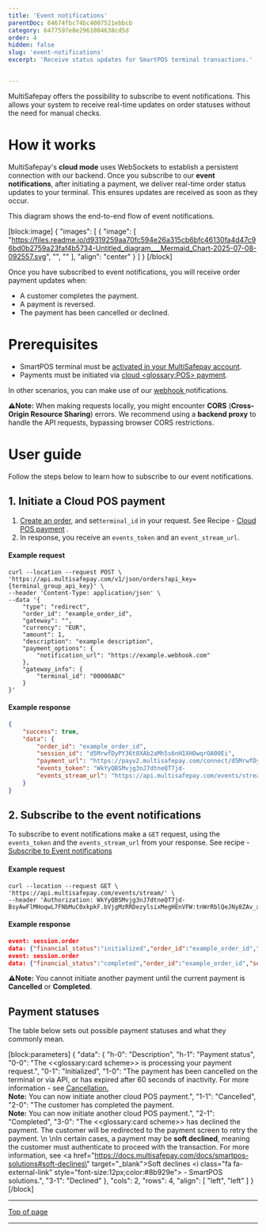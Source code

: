 ```yaml
---
title: 'Event notifications'
parentDoc: 64674fbc74bc4007521ebbcb
category: 6477597e0e2961004638cd5d
order: 4
hidden: false
slug: 'event-notifications'
excerpt: 'Receive status updates for SmartPOS terminal transactions.'


---
```


MultiSafepay offers the possibility to subscribe to event notifications. This allows your system to receive real-time updates on order statuses without the need for manual checks.

# How it works

MultiSafepay's **cloud mode** uses WebSockets to establish a persistent connection with our backend. Once you subscribe to our **event notifications**, after initiating a payment, we deliver real-time order status updates to your terminal. This ensures updates are received as soon as they occur.

This diagram shows the end-to-end flow of event notifications.

[block:image]
{
  "images": [
    {
      "image": [
        "https://files.readme.io/d9319259aa70fc594e26a315cb6bfc46130fa4d47c96bd0b2759a23faf4b5734-Untitled_diagram___Mermaid_Chart-2025-07-08-092557.svg",
        "",
        ""
      ],
      "align": "center"
    }
  ]
}
[/block]

Once you have subscribed to event notifications, you will receive order payment updates when: 

- A customer completes the payment.
- A payment is reversed.
- The payment has been cancelled or declined.

# Prerequisites

- SmartPOS terminal must be [activated in your MultiSafepay account](/docs/getting-started-guide/).
- Payments must be initiated via [cloud <<glossary:POS>> payment](/docs/smartpos-solutions#cloud-pos-payment).

In other scenarios, you can make use of our <a href="https://docs.multisafepay.com/docs/webhook" target="_blank">webhook </a> <i class="fa fa-external-link" style="font-size:12px;color:#8b929e"></i>notifications.

**⚠️Note:** When making requests locally, you might encounter **CORS** (**Cross-Origin Resource Sharing**) errors. We recommend using a **backend proxy** to handle the API requests, bypassing browser CORS restrictions.

# User guide

Follow the steps below to learn how to subscribe to our event notifications.

## 1. Initiate a Cloud POS payment

1. [Create an order](/reference/createorder/), and set`terminal_id` in your request. See Recipe - <a href="https://docs.multisafepay.com/recipes/cloud-pos-payment" target="_blank">Cloud POS payment</a> <i class="fa fa-external-link" style="font-size:12px;color:#8b929e"></i>.
2. In response, you receive an `events_token` and an `event_stream_url`.

#### Example request

```curl
curl --location --request POST \
'https://api.multisafepay.com/v1/json/orders?api_key={terminal_group_api_key}' \
--header 'Content-Type: application/json' \
--data '{
    "type": "redirect",
    "order_id": "example_order_id",
    "gateway": "",
    "currency": "EUR",
    "amount": 1,
    "description": "example description",
    "payment_options": {
        "notification_url": "https://example.webhook.com"
    },
    "gateway_info": {
        "terminal_id": "00000ABC"
    }
}'
```

#### Example response

```json
{
    "success": true,
    "data": {
        "order_id": "example_order_id",
        "session_id": "d5MrwfDyPY36t8XAb2aMh5s6nH1XHOwqrOA00Ei",
        "payment_url": "https://payv2.multisafepay.com/connect/d5MrwfDyPY36t8XAb2aMh5s6nH1XHOwqrOA00Ei/?					lang=nl_NL",
        "events_token": "WkYyQBSMvjg3nJ7dtneQT7jd-								BsyAwFlMHoqwL7FNbMuC0xkpkF.bVjgMzRRDezylsixMegHEnVFW:tnWrRblQeJNy8ZAv_x4QfOoRruySEQa2U3aZPmBcLWKVFYLDAHVKzP1YpaBykMA0u9xCD7ZRHBiznkb.FmpOsHtsOPU7o_A4.eFK2LvMhg9Pad6BbLC2x4SdczFT1RKLHcQwkVPfBPMEGcOfedQNr",
        "events_stream_url": "https://api.multisafepay.com/events/stream/"
    }
}
```

## 2. Subscribe to the event notifications

To subscribe to event notifications make a `GET` request, using the `events_token` and the `events_stream_url` from your response. See recipe - [Subscribe to Event notifications](/recipes/subscribe-to-event-notifications) 

#### Example request

```curl
curl --location --request GET \
'https://api.multisafepay.com/events/stream/' \
--header 'Authorization: WkYyQBSMvjg3nJ7dtneQT7jd-								BsyAwFlMHoqwL7FNbMuC0xkpkF.bVjgMzRRDezylsixMegHEnVFW:tnWrRblQeJNy8ZAv_x4QfOoRruySEQa2U3aZPmBcLWKVFYLDAHVKzP1YpaBykMA0u9xCD7ZRHBiznkb.FmpOsHtsOPU7o_A4.eFK2LvMhg9Pad6BbLC2x4SdczFT1RKLHcQwkVPfBPMEGcOfedQNr'
```

#### Example response

```json
event: session.order
data: {"financial_status":"initialized","order_id":"example_order_id","session_id":"d5MrwfDyPY36t8XAb2aMh5s6nH1XHOwqrOA00Ei","status":"initialized","transaction_id":"89000000"}
event: session.order
data: {"financial_status":"completed","order_id":"example_order_id","session_id":"d5MrwfDyPY36t8XAb2aMh5s6nH1XHOwqrOA00Ei","status":"completed","transaction_id":"890000000"}
```

**⚠️Note:** You cannot initiate another payment until the current payment is **Cancelled** or **Completed**.

## Payment statuses

The table below sets out possible payment statuses and what they commonly mean.

[block:parameters]
{
  "data": {
    "h-0": "Description",
    "h-1": "Payment status",
    "0-0": "The <<glossary:card scheme>> is processing your payment request.",
    "0-1": "Initialized",
    "1-0": "The payment has been cancelled on the terminal or via API, or has expired after 60 seconds of inactivity. For more information - see [Cancellation.](/docs/smartpos-solutions#cancellation)  <br>**Note:**  You can now initiate another cloud POS payment.",
    "1-1": "Cancelled",
    "2-0": "The customer has completed the payment.  <br>**Note:**  You can now initiate another cloud POS payment.",
    "2-1": "Completed",
    "3-0": "The <<glossary:card scheme>> has declined the payment. The customer will be redirected to the payment screen to retry the payment.  \n  \nIn certain cases, a payment may be **soft declined**, meaning the customer must authenticate to proceed with the transaction. For more information, see <a href=\"https://docs.multisafepay.com/docs/smartpos-solutions#soft-declines\" target=\"_blank\">Soft declines</a> <i class=\"fa fa-external-link\" style=\"font-size:12px;color:#8b929e\"></i> - SmartPOS solutions.",
    "3-1": "Declined"
  },
  "cols": 2,
  "rows": 4,
  "align": [
    "left",
    "left"
  ]
}
[/block]


***

[Top of page](#)

***

